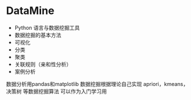 # DataMine

* Python 语言与数据挖掘工具
* 数据挖掘的基本方法
* 可视化
* 分类
* 聚类
* 关联规则（亲和性分析）
* 案例分析

数据分析用pandas和matplotlib
数据挖掘根据理论自己实现 apriori，kmeans，决策树 等数据挖掘算法
可以作为入门学习用
